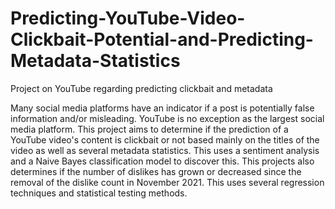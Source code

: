 # Predicting-YouTube-Video-Clickbait-Potential-and-Predicting-Metadata-Statistics
Project on YouTube regarding predicting clickbait and metadata

Many social media platforms have an indicator if a post is potentially false information and/or misleading. YouTube is no exception as the largest social media platform.
This project aims to determine if the prediction of a YouTube video's content is clickbait or not based mainly on the titles of the video as well as several metadata statistics. This uses a sentiment analysis and a Naive Bayes classification model to discover this.
This projects also determines if the number of dislikes has grown or decreased since the removal of the dislike count in November 2021. This uses several regression techniques and statistical testing methods.
